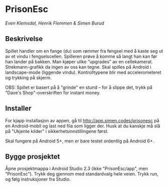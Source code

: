 # PrisonEsc
_Even Klemsdal, Henrik Flemmen & Simen Burud_

## Beskrivelse
Spillet handler om en fange (du) som rømmer fra fengsel med å kaste seg ut av et vindu i
fengselscellen. Spilleren prøve å komme så langt han kan før han lander på bakken. Man
kjøper ulike “upgrades” av en cellekamerat. Strekmann-grafikk da ingen av oss kan tegne.
Skal spilles på Android i landscape-mode (liggende vindu). Kontrolltypene blir med
accelerometeret og trykking på skjerm.

OBS: Spillet er basert på å "grinde" en stund – for å slippe det, trykk på "Dave's Shop"-overskriften for instant money.

## Installer
For kjapp installasjon av appen, gå til http://app.simen.codes/prisonesc på en Android-mobil og last ned fila som ligger der.
Husk at du kanskje må slå på "Ukjente kilder" i sikkerhetsinnstillingene først.

Skal fungere på Android 5+, men er bare testet ordentlig på Android 6+.

## Bygge prosjektet
Åpne prosjektmappa i Android Studio 2.3 (ikke "PrisonEsc/app", men "PrisonEsc"). Trykk deg gjennom med standardvalg hele veien. Trykk run, og følg instruksjoner fra Studio.
